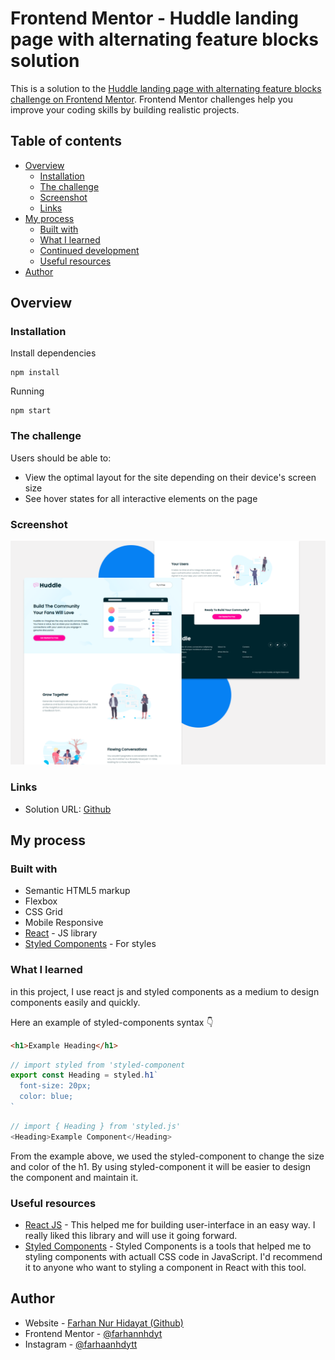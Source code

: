 # Frontend Mentor - Huddle landing page with alternating feature blocks solution

This is a solution to the [Huddle landing page with alternating feature blocks challenge on Frontend Mentor](https://www.frontendmentor.io/challenges/huddle-landing-page-with-alternating-feature-blocks-5ca5f5981e82137ec91a5100). Frontend Mentor challenges help you improve your coding skills by building realistic projects. 

## Table of contents

- [Overview](#overview)
  - [Installation](#installation)
  - [The challenge](#the-challenge)
  - [Screenshot](#screenshot)
  - [Links](#links)
- [My process](#my-process)
  - [Built with](#built-with)
  - [What I learned](#what-i-learned)
  - [Continued development](#continued-development)
  - [Useful resources](#useful-resources)
- [Author](#author)


## Overview

### Installation

Install dependencies
```
npm install
```

Running
```
npm start
```

### The challenge

Users should be able to:

- View the optimal layout for the site depending on their device's screen size
- See hover states for all interactive elements on the page

### Screenshot

![](./public/images/screenshot.png)

### Links

- Solution URL: [Github](https://github.com/farhannhdyt/huddle)

## My process

### Built with

- Semantic HTML5 markup
- Flexbox
- CSS Grid
- Mobile Responsive
- [React](https://reactjs.org/) - JS library
- [Styled Components](https://styled-components.com/) - For styles


### What I learned

in this project, I use react js and styled components as a medium to design components easily and quickly.

Here an example of styled-components syntax 👇

```html
<h1>Example Heading</h1>
```
```js
// import styled from 'styled-component
export const Heading = styled.h1`
  font-size: 20px;
  color: blue;
`
```

```js
// import { Heading } from 'styled.js'
<Heading>Example Component</Heading>
```

From the example above, we used the styled-component to change the size and color of the h1. By using styled-component it will be easier to design the component and maintain it.


### Useful resources

- [React JS](https://reactjs.org/) - This helped me for building user-interface in an easy way. I really liked this library and will use it going forward.
- [Styled Components](https://styled-components.com/) - Styled Components is a tools that helped me to styling components with actuall CSS code in JavaScript. I'd recommend it to anyone who want to styling a component in React with this tool.

## Author

- Website - [Farhan Nur Hidayat (Github)](https://github.com/farhannhdyt)
- Frontend Mentor - [@farhannhdyt](https://www.frontendmentor.io/profile/farhannhdyt)
- Instagram - [@farhaanhdytt](https://www.instagram.com/farhaanhdytt)
